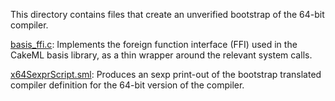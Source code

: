 This directory contains files that create an unverified bootstrap of
the 64-bit compiler.

[basis_ffi.c](basis_ffi.c):
Implements the foreign function interface (FFI) used in the CakeML basis
library, as a thin wrapper around the relevant system calls.

[x64SexprScript.sml](x64SexprScript.sml):
Produces an sexp print-out of the bootstrap translated compiler
definition for the 64-bit version of the compiler.
